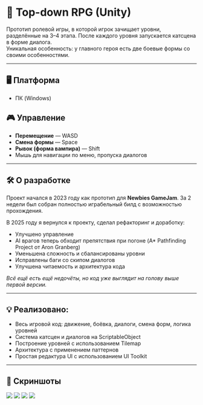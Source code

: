 # 🧩 Top-down RPG (Unity)

Прототип ролевой игры, в которой игрок зачищает уровни, разделённые на 3–4 этапа. После каждого уровня запускается катсцена в форме диалога.  
Уникальная особенность: у главного героя есть две боевые формы со своими особенностями.

---

## 🖥 Платформа

- ПК (Windows)

## 🎮 Управление

- **Перемещение** — WASD  
- **Смена формы** — Space  
- **Рывок (форма вампира)** — Shift  
- Мышь для навигации по меню, пропуска диалогов

---

## 🛠 О разработке

Проект начался в 2023 году как прототип для **Newbies GameJam**. За 2 недели был собран полностью играбельный билд с возможностью прохождения.

В 2025 году я вернулся к проекту, сделал рефакторинг и доработку:
- Улучшено управление
- AI врагов теперь обходит препятствия при погоне (A* Pathfinding Project от Aron Granberg)
- Уменьшена сложность и сбалансированы уровни
- Исправлены баги со скипом диалогов
- Улучшена читаемость и архитектура кода

_Всё ещё есть ещё недочёты, но код уже выглядит на голову выше первой версии._

---

## 💡 Реализовано:

- Весь игровой код: движение, боёвка, диалоги, смена форм, логика уровней
- Система катсцен и диалогов на ScriptableObject
- Построение уровней с использованием Tilemap
- Архитектура с применением паттернов
- Простая редактура UI с использованием UI Toolkit

---

## 📸 Скриншоты
![](https://i.imgur.com/zVIfpag.png)
![](https://i.imgur.com/qkWC5JM.png)
![](https://i.imgur.com/nOnPKZK.png)
![](https://i.imgur.com/WIz1Dqc.png)
